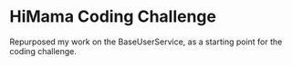 # HiMama Coding Challenge

Repurposed my work on the BaseUserService, as a starting point for the coding challenge.


